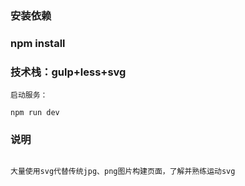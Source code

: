 ### 安装依赖

### npm install

### 技术栈：gulp+less+svg

```
启动服务：

npm run dev

```


### 说明

```

大量使用svg代替传统jpg、png图片构建页面，了解并熟练运动svg

```

